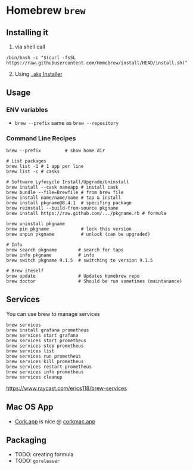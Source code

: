 <!-- tags: package manager, mac, macosx -->
<!-- menu: "`brew`" -->
<!-- seotitle: "Homebrew" -->
# Homebrew `brew`

## Installing it

1. via shell call

```shell
/bin/bash -c "$(curl -fsSL https://raw.githubusercontent.com/Homebrew/install/HEAD/install.sh)"
```

2. Using [`.pkg` Installer](https://github.com/Homebrew/brew/releases)

## Usage

### ENV variables

- `brew --prefix` same as  `brew --repository`

### Command Line Recipes

```shell
brew --prefix         # show home dir

# List packages
brew list -1 # 1 app per line
brew list -c # casks

# Software Lyfecycle Install/Upgrade/Uninstall
brew install --cask nameapp # install cask
brew bundle --file=Brewfile # from brew file
brew install name/name/name # tap & install
brew install pkgname@8.4.1  # specifing package
brew reinstall --build-from-source pkgname
brew install https://raw.github.com/.../pkgname.rb # formula

brew uninstall pkgname
brew pin pkgname            # lock this version
brew unpin pkgname          # unlock (can be upgraded)

# Info
brew search pkgname        # search for taps
brew info pkgname          # info
brew switch pkgname 9.1.5  # switching to version 9.1.5

# Brew iteself
brew update                # Updates Homebrew repo
brew doctor                # Should be run sometimes (maintanance)
```
## Services

You can use brew to manage services

```shell
brew services
brew install grafana prometheus
brew services start grafana
brew services start prometheus
brew services stop prometheus
brew services list
brew services run prometheus
brew services kill prometheus
brew services restart prometheus
brew services info prometheus
brew services cleanup
```

https://www.raycast.com/erics118/brew-services


## Mac OS App

- [Cork.app](https://github.com/buresdv/Cork) is nice @ [corkmac.app](https://corkmac.app/)


## Packaging

- TODO: creating formula
- TODO: `goreleaser`

